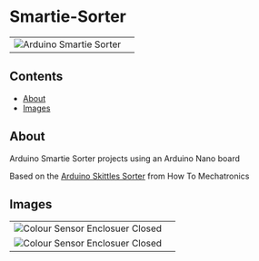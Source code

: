 # Smartie-Sorter

<table>
  <tr>
    <td><img src="assets/images/Smartie_Sorter.png" alt="Arduino Smartie Sorter"/></td>
    <td><img src="" alt=""/></td>
  </tr>
</table>



## Contents

  - [About](#about)
  - [Images](#images)

## About

Arduino Smartie Sorter projects using an Arduino Nano board

Based on the [Arduino Skittles Sorter](https://howtomechatronics.com/projects/arduino-color-sorter-project/) from How To Mechatronics

## Images

<table>
  <tr>
    <td><img src="assets/images/colour_sensor_enclosure_closed.png" alt="Colour Sensor Enclosuer Closed"/></td>
    <td><img src="" alt=""/></td>
  </tr>
  <tr>
    <td><img src="assets/images/colour_sensor_enclosure_closed.png" alt="Colour Sensor Enclosuer Closed"/></td>
    <td><img src="" alt=""/></td>
  </tr>
</table>
